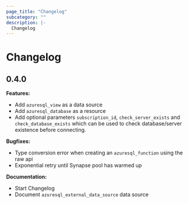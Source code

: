 ```yaml
---
page_title: "Changelog"
subcategory: ""
description: |-
  Changelog
---
```


# Changelog

## 0.4.0

**Features:**
* Add `azuresql_view` as a data source
* Add `azuresql_database` as a resource
* Add optional parameters `subscription_id`, `check_server_exists` and `check_database_exists` which can be used to check database/server existence before connecting.

**Bugfixes:**
* Type conversion error when creating an `azuresql_function` using the raw api
* Exponential retry until Synapse pool has warmed up

**Documentation:**
* Start Changelog
* Document `azuresql_external_data_source` data source